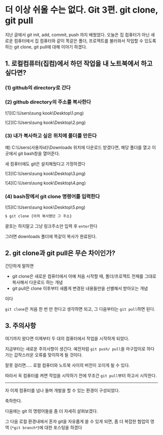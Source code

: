 # 더 이상 쉬울 수는 없다. Git 3편. git clone, git pull

지난 글에서 git init, add, commit, push 까지 배웠었다. 
오늘은 집 컴퓨터가 아닌 새로운 컴퓨터에서 집 컴퓨터와 같이 똑같은 폴더, 프로젝트를 불러와서 작업할 수 있도록 하는 git clone, git pull에 대해 이야기 하겠다.



## 1. 로컬컴퓨터(집컴)에서 하던 작업을 내 노트북에서 하고 싶다면?
### (1) github의 directory로 간다



### (2) github directory의 주소를 복사한다

![1](C:\Users\sung kook\Desktop\1.png)



![2](C:\Users\sung kook\Desktop\2.png)

### (3) 내가 복사하고 싶은 위치에 폴더를 만든다

예) C:\Users\{사용자id}\Downloads 위치에 다운로드 받겠다면, 해당 폴더를 열고 이곳에서 git bash창을 열어준다.

새 컴퓨터에도 git은 설치해뒀다고 가정하겠다

![3](C:\Users\sung kook\Desktop\3.png)



![4](C:\Users\sung kook\Desktop\4.png)

### (4) bash창에서 git clone 명령어를 입력한다

![5](C:\Users\sung kook\Desktop\5.png)

```bash
$ git clone {아까 복사했던 그 주소}
```

괄호는 하지말고 그냥 링크주소만 입력 후 `enter`한다

그러면 downloads 폴더에 똑같이 복사가 완료된다.



## 2. git clone과 git pull은 무슨 차이인가?

간단하게 말하면 

- git clone은 새로운 컴퓨터에서 아예 처음 시작할 때, 폴더/프로젝트 전체를 그대로 복사해서 다운로드 하는 개념
- git pull은 clone 이후부터 새롭게 변경된 내용들만을 선별해서 받아오는 개념

이다

`git clone`은 처음 한 번 만 한다고 생각하면 되고, 그 다음부터는 `git pull`하면 된다.



## 3. 주의사항

여기까지 왔다면 이제부터 두 대의 컴퓨터에서 작업을 시작하게 되었다.

지금부터는 새로운 주의사항이 생긴다. 예전처럼 `git push/ pull`을 마구잡이로 하다가는 갑작스러운 오류를 맞이하게 될 것이다.

잘못 걸리면..... 로컬 컴퓨터와 노트북 사이의 버전이 꼬이게 될 수 있다.

따라서 꼭 컴퓨터를 켜면 작업을 시작하기 전에 무조건 `git pull`부터 하고서 시작한다.

---



 자 이제 컴퓨터를 넘나 들며 개발을 할 수 있는 환경이 구성되었다.

축하한다.

다음에는 git 의 명령어들을 좀 더 자세히 살펴보겠다. 

그 다음 로컬 환경내에서 혼자 git을 자유롭게 쓸 수 있게 되면, 좀 더 복잡한 협업의 영역 (`*git branch*`)에 대한 포스팅을 하겠다  











